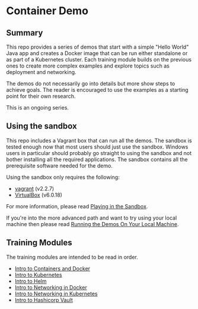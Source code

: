 # Container Demo
## Summary
This repo provides a series of demos that start with a simple "Hello World"
Java app and creates a Docker image that can be run either standalone or as
part of a Kubernetes cluster. Each training module builds on the previous ones
to create more complex examples and explore topics such as deployment and
networking.

The demos do not necessarily go into details but more show steps to achieve
goals. The reader is encouraged to use the examples as a starting point for
their own research.

This is an ongoing series.

## Using the sandbox
This repo includes a Vagrant box that can run all the demos. The sandbox is
tested enough now that most users should just use the sandbox. Windows users in
particular should probably go straight to using the sandbox and not bother
installing all the required applications. The sandbox contains all the
prerequisite software needed for the demo.

Using the sandbox only requires the following:

* [vagrant](https://www.vagrantup.com/downloads.html) (v2.2.7)
* [VirtualBox](https://www.virtualbox.org/) (v6.0.18)

For more information, please read [Playing in the Sandbox](doc/playing_in_the_sandbox.md).

If you're into the more advanced path and want to try using your local machine
then please read [Running the Demos On Your Local Machine](doc/local_machine_demo.md).

## Training Modules
The training modules are intended to be read in order.

* [Intro to Containers and Docker](doc/intro_to_containers.md)
* [Intro to Kubernetes](doc/intro_to_kubernetes.md)
* [Intro to Helm](doc/intro_to_helm.md)
* [Intro to Networking in Docker](doc/intro_to_networking_in_docker.md)
* [Intro to Networking in Kubernetes](doc/intro_to_networking_in_k8s.md)
* [Intro to Hashicorp Vault](doc/intro_to_vault.md)
